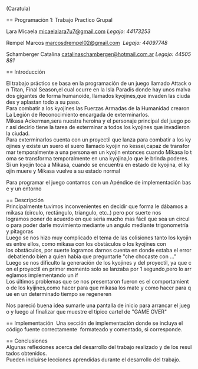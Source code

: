 (Caratula)

== Programación 1: Trabajo Practico Grupal 

Lara Micaela <micaelalara7u7@gmail.com> *Legajo: 44173253*

Rempel Marcos <marcosdrempel02@gmail.com>  *Legajo: 44097748*

Schamberger Catalina <catalinaschamberger@hotmail.com.ar> *Legajo: 44505881*

== Introducción 

El trabajo práctico se basa en la programación de un juego llamado Attack on Titan, Final Season,el cual ocurre en la Isla Paradis donde hay unos malvados gigantes de forma humanoide, llamados kyojines,que invaden las ciudades y aplastan todo a su paso.
Para combatir a los kyojines las Fuerzas Armadas de la Humanidad crearon La Legión de Reconocimiento encargada de exterminarlos.
Mikasa Ackerman,sera nuestra heroína y el personaje principal del juego por así decirlo tiene la tarea de exterminar a todos los kyojines que invadieron la ciudad.
Para exterminarlos cuenta con un proyectil que lanza para combatir a los kyojines y existe un suero el suero llamado kyojin no kessei,capaz de transformar temporalmente a una persona en un kyojin entonces cuando Mikasa lo toma se transforma temporalmente en una kyojina,lo que le brinda poderes. Si un kyojin toca a Mikasa, cuando se encuentra en estado de kyojina, el kyojin muere y Mikasa vuelve a su estado normal

Para programar el juego contamos con un Apéndice de implementación base y un entorno

== Descripción 
Principalmente tuvimos inconvenientes en decidir que forma le dábamos a mikasa (circulo, rectángulo, triangulo, etc..) pero por suerte nos
logramos poner de acuerdo en que seria mucho mas fácil que sea un circulo para poder darle movimiento mediante un angulo mediante trigonometría 
y pitagoras 
Luego se nos hizo muy complicado el tema de las colisiones tanto los kyojines entre ellos, como mikasa con los obstáculos o los kyojines con
los obstáculos, por suerte logramos darnos cuenta en donde estaba el error debatiendo bien a quien había que preguntarle "che chocaste
con ..." 
Luego se nos dificulto la generación de los kyojines y del proyectil, ya que con el proyectil en primer momento solo se lanzaba por 1 segundo,pero lo arreglamos implementando un if  
Los últimos problemas que se nos presentaron fueron es el comportamiento de los kyijines,como hacer para que mikasa los mate y como hacer para que en un determinado tiempo se regeneren 

Nos pareció buena idea sumarle una pantalla de inicio para arrancar el juego y luego al finalizar que muestre el típico cartel de "GAME OVER"

== Implementación 
Una sección de implementación donde se incluya el código fuente correctamente 
formateado y comentado, si corresponde.

== Conclusiones 
Algunas reflexiones acerca del desarrollo del trabajo realizado y de los resultados obtenidos.
Pueden incluirse lecciones aprendidas durante el desarrollo del trabajo.


